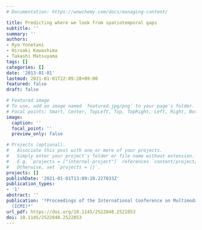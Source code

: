 ```yaml
---
# Documentation: https://wowchemy.com/docs/managing-content/

title: Predicting where we look from spatiotemporal gaps
subtitle: ''
summary: ''
authors:
- Ryo Yonetani
- Hiroaki Kawashima
- Takashi Matsuyama
tags: []
categories: []
date: '2013-01-01'
lastmod: 2021-01-01T22:09:28+09:00
featured: false
draft: false

# Featured image
# To use, add an image named `featured.jpg/png` to your page's folder.
# Focal points: Smart, Center, TopLeft, Top, TopRight, Left, Right, BottomLeft, Bottom, BottomRight.
image:
  caption: ''
  focal_point: ''
  preview_only: false

# Projects (optional).
#   Associate this post with one or more of your projects.
#   Simply enter your project's folder or file name without extension.
#   E.g. `projects = ["internal-project"]` references `content/project/deep-learning/index.md`.
#   Otherwise, set `projects = []`.
projects: []
publishDate: '2021-01-01T13:09:28.227033Z'
publication_types:
- '1'
abstract: ''
publication: '*Proceedings of the International Conference on Multimodal Interaction
  (ICMI)*'
url_pdf: https://doi.org/10.1145/2522848.2522853
doi: 10.1145/2522848.2522853
---
```

